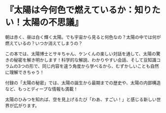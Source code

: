# 『太陽は今何色で燃えているか：知りたい！太陽の不思議』

朝は赤く、昼は白く輝く太陽。でも宇宙から見ると何色なの？太陽の中では何が燃えているの？いつか消えてしまうの？

この本では、太陽博士とサキちゃん、ケンくんの楽しい対話を通して、太陽の驚きの秘密を解き明かします！科学的な解説、わかりやすい会話、そして豆知識コラムの3つの形で、同じ内容を違う角度から学べるから、むずかしいことも自然に理解できちゃう！

付録の「太陽の秘密」では、太陽の誕生から最期までの歴史や、太陽の内部構造など、もっとディープな情報も満載！

太陽のひみつを知れば、空を見上げるたび「わあ、すごい！」と感じる新しい世界が広がります。